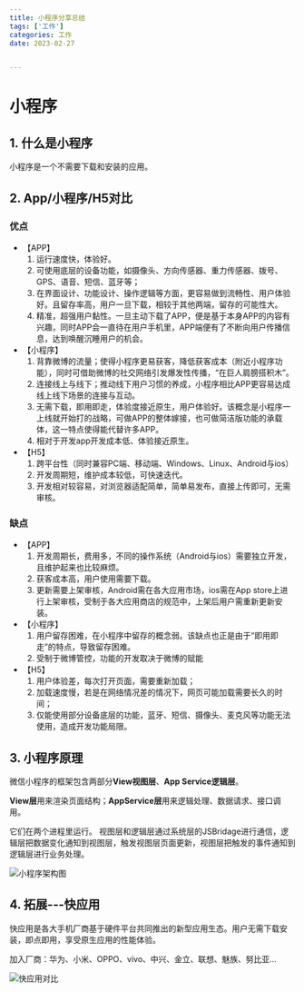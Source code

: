 ```yaml
---
title: 小程序分享总结
tags: ['工作']
categories: 工作
date: 2023-02-27


---
```


# 小程序

##  1. 什么是小程序

小程序是一个不需要下载和安装的应用。
## 2. App/小程序/H5对比

### 优点

* 【APP】 
  1. 运行速度快，体验好。 
  2. 可使用底层的设备功能，如摄像头、方向传感器、重力传感器、拨号、GPS、语音、短信、蓝牙等； 
  3. 在界面设计、功能设计、操作逻辑等方面，更容易做到流畅性、用户体验好。且留存率高，用户一旦下载，相较于其他两端，留存的可能性大。
  4. 精准，超强用户黏性。一旦主动下载了APP，便是基于本身APP的内容有兴趣，同时APP会一直待在用户手机里，APP端便有了不断向用户传播信息，达到唤醒沉睡用户的机会。 
* 【小程序】 
  1. 背靠微博的流量；使得小程序更易获客，降低获客成本（附近小程序功能），同时可借助微博的社交网络引发爆发性传播，“在巨人肩膀搭积木”。 
  2. 连接线上与线下；推动线下用户习惯的养成，小程序相比APP更容易达成线上线下场景的连接与互动。 
  3. 无需下载，即用即走，体验度接近原生，用户体验好。该概念是小程序一上线就开始打的战略，可做APP的整体嫁接，也可做简洁版功能的承载体，这一特点使得能代替许多APP。 
  4. 相对于开发app开发成本低、体验接近原生。 
* 【H5】 
  1. 跨平台性（同时兼容PC端、移动端、Windows、Linux、Android与ios） 
  2. 开发周期短，维护成本较低，可快速迭代。 
  3. 开发相对较容易，对浏览器适配简单，简单易发布，直接上传即可，无需审核。

### 缺点

* 【APP】 
  1. 开发周期长，费用多，不同的操作系统（Android与ios）需要独立开发，且维护起来也比较麻烦。
  2. 获客成本高，用户使用需要下载。 
  3. 更新需要上架审核，Android需在各大应用市场，ios需在App store上进行上架审核，受制于各大应用商店的规范中，上架后用户需重新更新安装。 
* 【小程序】 
  1. 用户留存困难，在小程序中留存的概念弱。该缺点也正是由于“即用即走”的特点，导致留存困难。 
  2. 受制于微博管控，功能的开发取决于微博的赋能
* 【H5】
  1. 用户体验差，每次打开页面，需要重新加载； 
  2. 加载速度慢，若是在网络情况差的情况下，网页可能加载需要长久的时间； 
  3. 仅能使用部分设备底层的功能，蓝牙、短信、摄像头、麦克风等功能无法使用，造成开发功能局限。

## 3. 小程序原理

微信小程序的框架包含两部分**View视图层**、**App Service逻辑层**。

**View层**用来渲染页面结构；**AppService层**用来逻辑处理、数据请求、接口调用。

它们在两个进程里运行。 视图层和逻辑层通过系统层的JSBridage进行通信，逻辑层把数据变化通知到视图层，触发视图层页面更新，视图层把触发的事件通知到逻辑层进行业务处理。

![小程序架构图](https://ask.qcloudimg.com/http-save/yehe-1148531/6faxo6p80s.jpeg?imageView2/2/w/1620)

## 4. 拓展---快应用

快应用是各大手机厂商基于硬件平台共同推出的新型应用生态。用户无需下载安装，即点即用，享受原生应用的性能体验。

加入厂商：华为、小米、OPPO、vivo、中兴、金立、联想、魅族、努比亚...

![快应用对比](https://pic3.zhimg.com/80/v2-d968f43c32c65555c5e1ba355395f606_720w.webp)

## 
